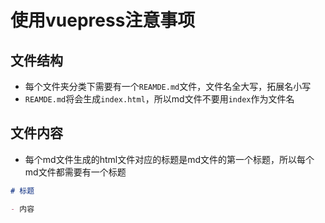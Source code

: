 # 使用vuepress注意事项

## 文件结构

- 每个文件夹分类下需要有一个`REAMDE.md`文件，文件名全大写，拓展名小写
- `REAMDE.md`将会生成`index.html`，所以md文件不要用`index`作为文件名

## 文件内容

- 每个md文件生成的html文件对应的标题是md文件的第一个标题，所以每个md文件都需要有一个标题

```markdown
# 标题

- 内容
```